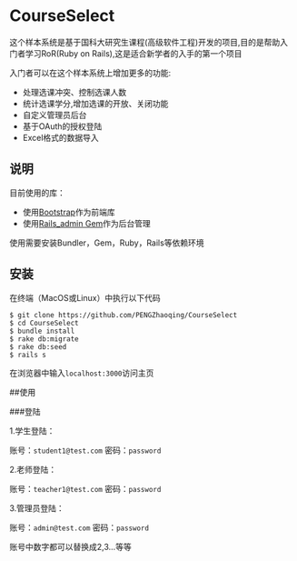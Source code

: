 # CourseSelect

这个样本系统是基于国科大研究生课程(高级软件工程)开发的项目,目的是帮助入门者学习RoR(Ruby on Rails),这是适合新学者的入手的第一个项目

入门者可以在这个样本系统上增加更多的功能:

* 处理选课冲突、控制选课人数
* 统计选课学分,增加选课的开放、关闭功能
* 自定义管理员后台
* 基于OAuth的授权登陆
* Excel格式的数据导入

## 说明

目前使用的库：

* 使用[Bootstrap](http://getbootstrap.com/)作为前端库
* 使用[Rails_admin Gem](https://github.com/sferik/rails_admin)作为后台管理

使用需要安装Bundler，Gem，Ruby，Rails等依赖环境

## 安装

在终端（MacOS或Linux）中执行以下代码

```
$ git clone https://github.com/PENGZhaoqing/CourseSelect
$ cd CourseSelect
$ bundle install
$ rake db:migrate
$ rake db:seed
$ rails s 
```

在浏览器中输入`localhost:3000`访问主页

##使用

###登陆

1.学生登陆：

账号：`student1@test.com`
密码：`password`

2.老师登陆：

账号：`teacher1@test.com`
密码：`password`


3.管理员登陆：

账号：`admin@test.com`
密码：`password`

账号中数字都可以替换成2,3...等等




